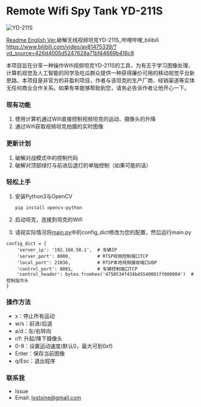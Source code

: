 # Remote Wifi Spy Tank YD-211S

![YD-211S](/YD-211S.png)

[Readme English Ver.](/readme_en.md)破解无线视频坦克YD-211S_哔哩哔哩_bilibili
https://www.bilibili.com/video/av81475339/?vd_source=426d4005d5247628a71bf44669b416c8

本项目旨在分享一种操作Wifi视频坦克YD-211S的工具，为有志于学习图像处理、计算机视觉及人工智能的同学及吃瓜群众提供一种获得廉价可用的移动视觉平台新思路。本项目是非官方的非盈利项目，作者与该坦克的生产厂商、经销渠道等实体无任何商业合作关系。如果有幸能够帮助到您，请务必告诉作者让他开心一下。

### 现有功能
1. 使用计算机通过Wifi直接控制视频坦克的运动、摄像头的升降
2. 通过Wifi获取视频坦克拍摄的实时图像

### 更新计划
1. 破解对战模式中的控制代码
2. 破解对顶部绿灯与前进后退灯的单独控制（如果可能的话）

### 轻松上手 
1. 安装Python3与OpenCV
   ```
   pip install opencv-python
   ```
2. 启动坦克，连接到坦克的Wifi
   
3. 请视实际情况将[main.py](/main.py)中的config_dict修改为您的配置，然后运行main.py
```
config_dict = {
    'server_ip': '192.168.50.1',  # 车辆IP
    'server_port': 8080,          # RTSP视频控制端口TCP
    'local_port': 21836,          # RTSP本地视频接收端口UDP
    'control_port': 8081,         # 车辆控制端口TCP
    'control_header': bytes.fromhex('4750534f434b45540001ff000004')  # 控制指令头
}
```

### 操作方法
* x：停止所有运动
* w/s：前进/后退
* a/d：左/右转向
* r/f: 升起/降下摄像头
* 0-9：设置运动速度(默认0，最大可到0xf)
* Enter：保存当前图像
* q/Esc：退出程序

### 联系我
* Issue
* Email: lostxine@gmail.com
